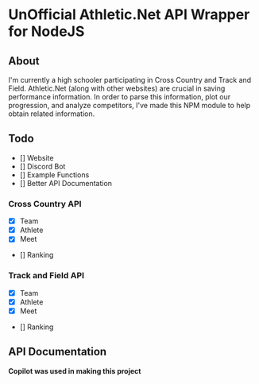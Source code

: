 

# UnOfficial Athletic.Net API Wrapper for NodeJS

## About
I'm currently a high schooler participating in Cross Country and Track and Field. Athletic.Net (along with other websites) are crucial in saving performance information. In order to parse this information, plot our progression, and analyze competitors, I've made this NPM module to help obtain related information.

## Todo

- [] Website
- [] Discord Bot
- [] Example Functions
- [] Better API Documentation

### Cross Country API
- [x] Team
- [x] Athlete
- [x] Meet
- [] Ranking

### Track and Field API

- [x] Team
- [x] Athlete
- [x] Meet
- [] Ranking

## API Documentation

**Copilot was used in making this project**